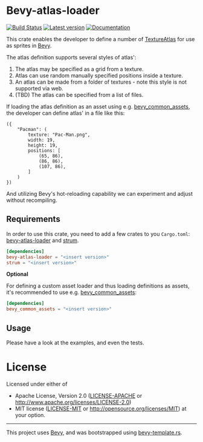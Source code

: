 # Bevy-atlas-loader

[![Build Status](https://github.com/taurr/bevy-atlas-loader/actions/workflows/ci.yml/badge.svg?branch=main)](https://github.com/taurr/bevy-atlas-loader/actions?query=branch%3Amain++)
[![Latest version](https://img.shields.io/crates/v/bevy-atlas-loader.svg)](https://crates.io/crates/bevy-atlas_loader)
[![Documentation](https://docs.rs/bevy-atlas-loader/badge.svg)](https://docs.rs/bevy-atlas-loader)

This crate enables the developer to define a number of [TextureAtlas] for use as sprites in [Bevy].

The atlas definition supports several styles of atlas':

1) The atlas may be specified as a grid from a texture.
2) Atlas can use random manually specified positions inside a texture.
3) An atlas can be made from a folder of textures - note this style is not supported via web.
4) (TBD) The atlas can be specified from a list of files.

If loading the atlas definition as an asset using e.g. [bevy_common_assets], the developer can 
define atlas' in a file like this:

```ron
({
    "Pacman": (
        texture: "Pac-Man.png",
        width: 19,
        height: 19,
        positions: [
            (65, 86),
            (86, 86),
            (107, 86),
        ]
    )
})
```

And utilizing Bevy's hot-reloading capability we can experiment and adjust without recompiling.

## Requirements

In order to use this crate, you need to add a few crates to you `Cargo.toml`: [bevy-atlas-loader]
and [strum].

```toml
[dependencies]
bevy-atlas-loader = "<insert version>"
strum = "<insert version>"
```

**Optional**

For defining a custom asset loader and thus loading definitions as assets, it's recommended to
use e.g. [bevy_common_assets]:
 
```toml
[dependencies]
bevy_common_assets = "<insert version>"
```

## Usage

Please have a look at the examples, and even the tests.

# License

Licensed under either of

* Apache License, Version 2.0 ([LICENSE-APACHE] or http://www.apache.org/licenses/LICENSE-2.0)
* MIT license ([LICENSE-MIT] or http://opensource.org/licenses/MIT)
at your option.

---
This project uses [Bevy], and was bootstrapped using [bevy-template.rs].

[bevy]:https://bevyengine.org
[TextureAtlas]:https://docs.rs/bevy/latest/bevy/sprite/struct.TextureAtlas.html
[bevy-template.rs]:https://github.com/taurr/bevy-template-rs
[bevy_common_assets]: https://crates.io/crates/bevy_common_assets
[bevy-atlas-loader]:https://crates.io/crates/strum
[strum]:https://crates.io/crates/strum
[Traits]:https://doc.rust-lang.org/book/ch10-02-traits.html
[LICENSE-APACHE]:LICENSE-APACHE
[LICENSE-MIT]:LICENSE-MIT
